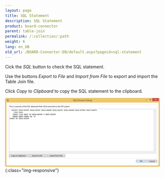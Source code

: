 ```yaml
---
layout: page
title: SQL Statement
description: SQL Statement
product: board-connector
parent: table-join
permalink: /:collection/:path
weight: 6
lang: en_GB
old_url: /BOARD-Connector-EN/default.aspx?pageid=sql-statement
---
```


Cick the *SQL* button to check the SQL statement.  

Use the buttons *Export to File* and *Import from File* to export and import the Table Join file.  

Click *Copy to Clipboard*  to copy the SQL statement to the clipboard. 

![tj-sql-preview](/img/content/tj-sql-preview.jpg){:class="img-responsive"}

